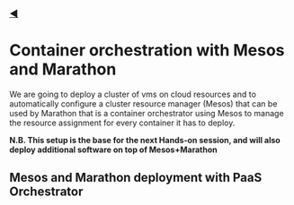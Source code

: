 ### [◀](/SOSC-2018)

# Container orchestration with Mesos and Marathon

We are going to deploy a cluster of vms on cloud resources and to automatically configure a cluster resource manager (Mesos) that can be used by Marathon that is a container orchestrator using Mesos to manage the resource assignment for every container it has to deploy. 

__N.B. This setup is the base for the next Hands-on session, and will also deploy additional software on top of Mesos+Marathon__

## Mesos and Marathon deployment with PaaS Orchestrator
